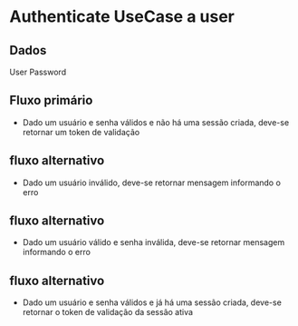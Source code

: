 # Authenticate UseCase a user

## Dados
User
Password

## Fluxo primário
* Dado um usuário e senha válidos e não há uma sessão criada, deve-se retornar um token de validação

## fluxo alternativo
* Dado um usuário inválido, deve-se retornar mensagem informando o erro

## fluxo alternativo
* Dado um usuário válido e senha inválida, deve-se retornar mensagem informando o erro

## fluxo alternativo
* Dado um usuário e senha válidos e já há uma sessão criada, deve-se retornar o token de validação da sessão ativa

